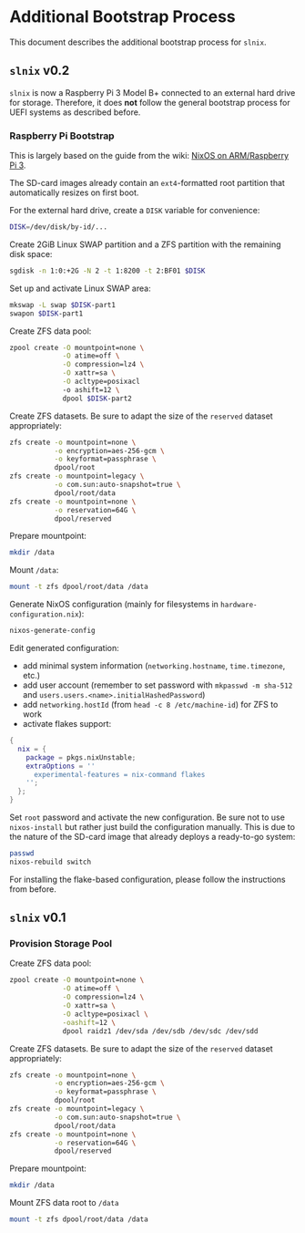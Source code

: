 # Additional Bootstrap Process

This document describes the additional bootstrap process for `slnix`.

## `slnix` v0.2

`slnix` is now a Raspberry Pi 3 Model B+ connected to an external hard drive for storage.
Therefore, it does **not** follow the general bootstrap process for UEFI systems as described before.

### Raspberry Pi Bootstrap

This is largely based on the guide from the wiki: [NixOS on ARM/Raspberry Pi 3](https://nixos.wiki/wiki/NixOS_on_ARM/Raspberry_Pi_3).

The SD-card images already contain an `ext4`-formatted root partition that automatically resizes on first boot.

For the external hard drive, create a `DISK` variable for convenience:

```bash
DISK=/dev/disk/by-id/...
```

Create 2GiB Linux SWAP partition and a ZFS partition with the remaining disk space:

```bash
sgdisk -n 1:0:+2G -N 2 -t 1:8200 -t 2:BF01 $DISK
```

Set up and activate Linux SWAP area:

```bash
mkswap -L swap $DISK-part1
swapon $DISK-part1
```

Create ZFS data pool:

```bash
zpool create -O mountpoint=none \
             -O atime=off \
             -O compression=lz4 \
             -O xattr=sa \
             -O acltype=posixacl
             -o ashift=12 \
             dpool $DISK-part2
```

Create ZFS datasets. Be sure to adapt the size of the `reserved` dataset appropriately:

```bash
zfs create -o mountpoint=none \
           -o encryption=aes-256-gcm \
           -o keyformat=passphrase \
           dpool/root
zfs create -o mountpoint=legacy \
           -o com.sun:auto-snapshot=true \
           dpool/root/data
zfs create -o mountpoint=none \
           -o reservation=64G \
           dpool/reserved
```

Prepare mountpoint:

```bash
mkdir /data
```

Mount `/data`:

```bash
mount -t zfs dpool/root/data /data
```

Generate NixOS configuration (mainly for filesystems in `hardware-configuration.nix`):

```bash
nixos-generate-config
```

Edit generated configuration:

- add minimal system information (`networking.hostname`, `time.timezone`, etc.)
- add user account
(remember to set password with `mkpasswd -m sha-512` and
`users.users.<name>.initialHashedPassword`)
- add `networking.hostId` (from `head -c 8 /etc/machine-id`) for ZFS to work
- activate flakes support:
```nix
{
  nix = {
    package = pkgs.nixUnstable;
    extraOptions = ''
      experimental-features = nix-command flakes
    '';
  };
}
```

Set `root` password and activate the new configuration.
Be sure not to use `nixos-install` but rather just build the configuration manually.
This is due to the nature of the SD-card image that already deploys a ready-to-go system:

```bash
passwd
nixos-rebuild switch
```

For installing the flake-based configuration, please follow the instructions from before.

## `slnix` v0.1

### Provision Storage Pool

Create ZFS data pool:

```bash
zpool create -O mountpoint=none \
             -O atime=off \
             -O compression=lz4 \
             -O xattr=sa \
             -O acltype=posixacl \
             -oashift=12 \
             dpool raidz1 /dev/sda /dev/sdb /dev/sdc /dev/sdd
```

Create ZFS datasets. Be sure to adapt the size of the `reserved` dataset appropriately:

```bash
zfs create -o mountpoint=none \
           -o encryption=aes-256-gcm \
           -o keyformat=passphrase \
           dpool/root
zfs create -o mountpoint=legacy \
           -o com.sun:auto-snapshot=true \
           dpool/root/data
zfs create -o mountpoint=none \
           -o reservation=64G \
           dpool/reserved
```

Prepare mountpoint:

```bash
mkdir /data
```

Mount ZFS data root to `/data`

```bash
mount -t zfs dpool/root/data /data
```
